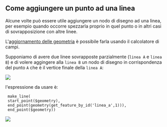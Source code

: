## Come aggiungere un punto ad una linea

Alcune volte può essere utile aggiungere un nodo di disegno ad una linea, per esempio quando occorre spezzarla proprio in quel punto o in altri casi di sovrapposizione con altre linee.

L'[aggiornamento delle geometria](agg_geom.md) è possibile farla usando il calcolatore di campi.

Supponiamo di avere due linee sovrapposte parzialmente (`linea A` e `linea B`) e di volere aggingere alla `linea B` un nodo di disegno in corrispondenza del punto `A` che è il vertice finale della `linea A`:

![](../img/esempi/add_punto_a_linea/img_01.png)


l'espressione da usare è:

```
 make_line(  
 start_point($geometry), 
 end_point(geometry(get_feature_by_id('linea_a',1))),
 end_point($geometry))
 ```

 ![](../img/esempi/add_punto_a_linea/img_02.png)